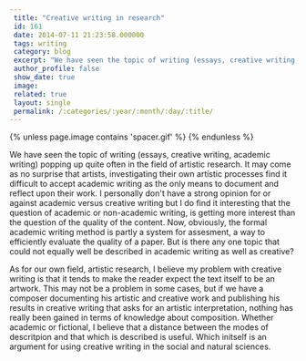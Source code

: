 ```yaml
---
 title: "Creative writing in research"
 id: 161
 date: 2014-07-11 21:23:58.000000
 tags: writing
 category: blog
 excerpt: "We have seen the topic of writing (essays, creative writing, academic writing) popping up quite often in the field of artistic research. It may come as no surprise that artists, investigating their ow..."
 author_profile: false
 show_date: true
 image: 
 related: true
 layout: single
 permalink: /:categories/:year/:month/:day/:title/
---
```

{% unless page.image contains 'spacer.gif' %}
{% endunless %}

We have seen the topic of writing (essays, creative writing, academic writing) popping up quite often in the field of artistic research. It may come as no surprise that artists, investigating their own artistic processes find it difficult to accept academic writing as the only means to document and reflect upon their work. I personally don't have a strong opinion for or against academic versus creative writing but I do find it interesting that the question of academic or non-academic writing, is getting more interest than the question of the quality of the content. Now, obviously, the formal academic writing method is partly a system for assesment, a way to efficiently evaluate the quality of a paper. But is there any one topic that could not equally well be described in academic writing as well as creative?

As for our own field, artistic research, I believe my problem with creative writing is that it tends to make the reader expect the text itself to be an artwork. This may not be a problem in some cases, but if we have a composer documenting his artistic and creative work and publishing his results in creative writing that asks for an artistic interpretation, nothing has really been gained in terms of knowledge about composition. Whether academic or fictional, I believe that a distance between the modes of descritpion and that which is described is useful. Which initself is an argument for using creative writing in the social and natural sciences.

